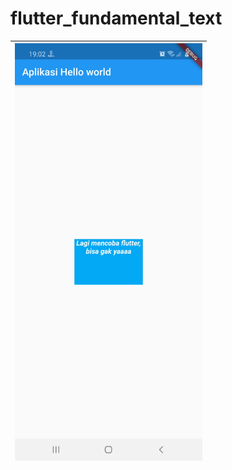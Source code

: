 # flutter_fundamental_text
 
|<img src="https://github.com/gzeinnumer/flutter_fundamental_text/blob/master/preview/flutter_fundamental_text.jpg" width="300" />|
|--|